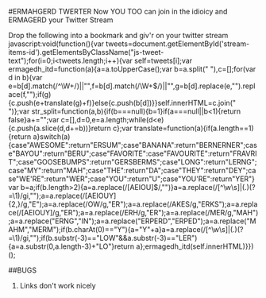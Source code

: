 #ERMAHGERD TWERTER
Now YOU TOO can join in the idioicy and ERMAGERD your Twitter Stream

Drop the following into a bookmark and giv'r on your twitter stream
	javascript:void(function(){var tweets=document.getElementById('stream-items-id').getElementsByClassName("js-tweet-text");for(i=0;i<tweets.length;i++){var self=tweets[i];var ermagedh_itd=function(a){a=a.toUpperCase();var b=a.split(" "),c=[];for(var d in b){var e=b[d].match(/^\W+/)||"",f=b[d].match(/\W+$/)||"",g=b[d].replace(e,"").replace(f,"");if(g){c.push(e+translate(g)+f)}else{c.push(b[d])}}self.innerHTML=c.join(" ")};var str_split=function(a,b){if(b===null){b=1}if(a===null||b<1){return false}a+="";var c=[],d=0,e=a.length;while(d<e){c.push(a.slice(d,d+=b))}return c};var translate=function(a){if(a.length==1){return a}switch(a){case"AWESOME":return"ERSUM";case"BANANA":return"BERNERNER";case"BAYOU":return"BERU";case"FAVORITE":case"FAVOURITE":return"FRAVRIT";case"GOOSEBUMPS":return"GERSBERMS";case"LONG":return"LERNG";case"MY":return"MAH";case"THE":return"DA";case"THEY":return"DEY";case"WE'RE":return"WER";case"YOU":return"U";case"YOU'RE":return"YER"}var b=a;if(b.length>2){a=a.replace(/[AEIOU]$/,"")}a=a.replace(/[^\w\s]|(.)(?=\1)/gi,"");a=a.replace(/[AEIOUY]{2,}/g,"E");a=a.replace(/OW/g,"ER");a=a.replace(/AKES/g,"ERKS");a=a.replace(/[AEIOUY]/g,"ER");a=a.replace(/ERH/g,"ER");a=a.replace(/MER/g,"MAH");a=a.replace("ERNG","IN");a=a.replace("ERPERD","ERPED");a=a.replace("MAHM","MERM");if(b.charAt(0)=="Y"){a="Y"+a}a=a.replace(/[^\w\s]|(.)(?=\1)/gi,"");if(b.substr(-3)=="LOW"&&a.substr(-3)=="LER"){a=a.substr(0,a.length-3)+"LO"}return a};ermagedh_itd(self.innerHTML)}})();


##BUGS
1. Links don't work nicely